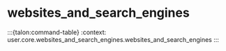 # websites_and_search_engines

:::{talon:command-table}
:context: user.core.websites_and_search_engines.websites_and_search_engines
:::
